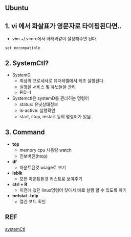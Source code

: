 ## Ubuntu

## 1. vi 에서 화살표가 영문자로 타이핑된다면..

* vim ~/.vimrc에서 아래와같이 설정해주면 된다.

~~~ 
set nocompatible 
~~~



## 2. SystemCtl?

* SystemD
  * 최상위 프로세서로 유저레벨에서 최초 실행된다.
  * 실행된 서비스 및 유닛들을 관리
  * PID=1
* Systemctl은 systemD를 관리하는 명령어
  * status: 유닛상태정보
  * is-active: 실행확인
  * start, stop, restart 등의 명령어가 있음.



## 3. Command

* **top**
  - memory cpu 사용량 watch
  - 진보버전(htop)
* **df**
  - 마운트된것 usage로 보기
* **lsblk** 
  - 모든 마운트된것 리스트로 보여주기
* **ctrl + R**
  - 이전에 쳤던 linux명령어 찾아서 바로 실행 할 수 있도록 하기
* **netstat -tnlp**
  * 열린 포트 확인

## REF

[systemCtl](http://haker.tistory.com/51)